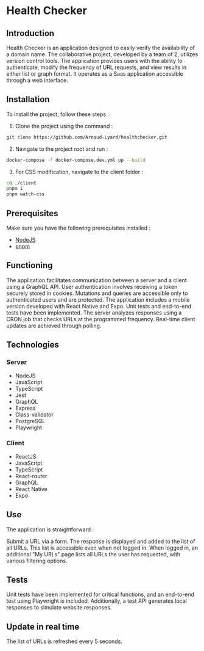 # Health Checker

## Introduction

Health Checker is an application designed to easily verify the availability of a domain name. The collaborative project, developed by a team of 2, utilizes version control tools. The application provides users with the ability to authenticate, modify the frequency of URL requests, and view results in either list or graph format. It operates as a Saas application accessible through a web interface.

## Installation

To install the project, follow these steps :

1. Clone the project using the command :
 ```bash
 git clone https://github.com/Arnaud-Lyard/healthchecker.git
 ```
   
2. Navigate to the project root and run :
```bash
docker-compose -f docker-compose.dev.yml up --build
```

3. For CSS modification, navigate to the client folder :
```bash
cd ./client
pnpm i
pnpm watch-css
```
## Prerequisites
Make sure you have the following prerequisites installed :
- [NodeJS](https://nodejs.org/en)
- [pnpm](https://pnpm.js.org/)

## Functioning
The application facilitates communication between a server and a client using a GraphQL API. User authentication involves receiving a token securely stored in cookies. Mutations and queries are accessible only to authenticated users and are protected. The application includes a mobile version developed with React Native and Expo. Unit tests and end-to-end tests have been implemented. The server analyzes responses using a CRON job that checks URLs at the programmed frequency. Real-time client updates are achieved through polling.

## Technologies
### Server
- NodeJS
- JavaScript
- TypeScript
- Jest
- GraphQL
- Express
- Class-validator
- PostgreSQL
- Playwright
### Client
- ReactJS
- JavaScript
- TypeScript
- React-router
- GraphQL
- React Native
- Expo
## Use
The application is straightforward :

Submit a URL via a form.
The response is displayed and added to the list of all URLs.
This list is accessible even when not logged in.
When logged in, an additional "My URLs" page lists all URLs the user has requested, with various filtering options.
## Tests
Unit tests have been implemented for critical functions, and an end-to-end test using Playwright is included. Additionally, a test API generates local responses to simulate website responses.

## Update in real time
The list of URLs is refreshed every 5 seconds.
